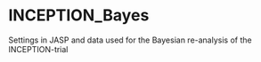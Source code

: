 # INCEPTION_Bayes
Settings in JASP and data used for the Bayesian re-analysis of the INCEPTION-trial
